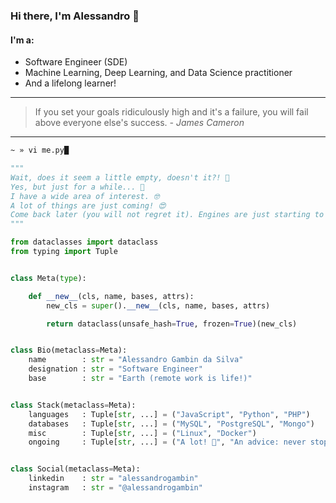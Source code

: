 ### Hi there, I'm Alessandro 👋

#### I'm a:
- Software Engineer (SDE)
- Machine Learning, Deep Learning, and Data Science practitioner
- And a lifelong learner!

---
> If you set your goals ridiculously high and it's a failure, you will fail above everyone else's success. *- James Cameron*
---

```bash
~ » vi me.py█
```

```python
"""
Wait, does it seem a little empty, doesn't it?! 🤔
Yes, but just for a while... 🥳
I have a wide area of interest. 🤓
A lot of things are just coming! 😍
Come back later (you will not regret it). Engines are just starting to burn... 🚀
"""

from dataclasses import dataclass
from typing import Tuple


class Meta(type):

    def __new__(cls, name, bases, attrs):
        new_cls = super().__new__(cls, name, bases, attrs)

        return dataclass(unsafe_hash=True, frozen=True)(new_cls)


class Bio(metaclass=Meta):
    name        : str = "Alessandro Gambin da Silva"
    designation : str = "Software Engineer"
    base        : str = "Earth (remote work is life!)"


class Stack(metaclass=Meta):
    languages   : Tuple[str, ...] = ("JavaScript", "Python", "PHP")
    databases   : Tuple[str, ...] = ("MySQL", "PostgreSQL", "Mongo")
    misc        : Tuple[str, ...] = ("Linux", "Docker")
    ongoing     : Tuple[str, ...] = ("A lot! 🚀", "An advice: never stop learning!")


class Social(metaclass=Meta):
    linkedin    : str = "alessandrogambin"
    instagram   : str = "@alessandrogambin"
```
